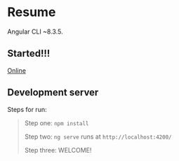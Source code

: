 # Resume

Angular CLI ~8.3.5.

## Started!!!

[Online](https://sergey-v.web.app/)

## Development server

Steps for run:
> Step one: `npm install`
> 
> Step two: `ng serve` runs at `http://localhost:4200/`
> 
> Step three: WELCOME!
